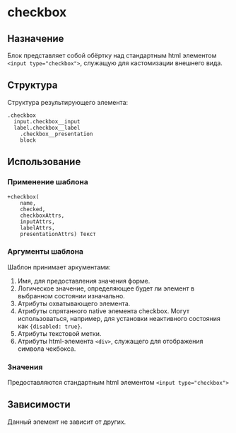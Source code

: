 # checkbox

## Назначение

Блок представляет собой обёртку над стандартным html элементом `<input type="checkbox">`, служащую для кастомизации внешнего вида.

## Структура

Структура результирующего элемента:

    .checkbox
      input.checkbox__input
      label.checkbox__label
        .checkbox__presentation
        block

## Использование

### Применение шаблона
    +checkbox(
        name, 
        checked, 
        checkboxAttrs, 
        inputAttrs, 
        labelAttrs,
        presentationAttrs) Текст

### Аргументы шаблона

Шаблон принимает аркументами:

1. Имя, для предоставления значения форме.
2. Логическое значение, определяющее будет ли элемент в выбранном состоянии изначально.
3. Атрибуты охватывающего элемента.
4. Атрибуты спрятанного native элемента checkbox. Могут использоваться, например, для установки неактивного состояния как `{disabled: true}`.
5. Атрибуты текстовой метки.
6. Атрибуты html-элемента `<div>`, служащего для отображения символа чекбокса.

### Значения

Предоставляются стандартным html элементом `<input type="checkbox">`

## Зависимости

Данный элемент не зависит от других.